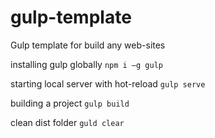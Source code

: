 # gulp-template
Gulp template for build any web-sites

installing gulp globally
`npm i –g gulp`

starting local server with hot-reload
`gulp serve`

building a project
`gulp build`

clean dist folder
`guld clear`

